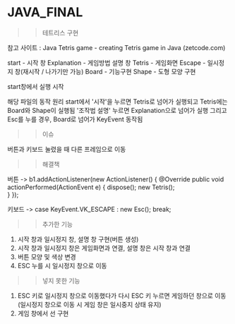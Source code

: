 # JAVA_FINAL
>> 테트리스 구현

참고 사이트 : Java Tetris game - creating Tetris game in Java (zetcode.com)

start - 시작 창
Explanation - 게임방법 설명 창
Tetris - 게임화면
Escape - 일시정지 창(재시작 / 나가기만 가능)
Board - 기능구현
Shape - 도형 모양 구현

start창에서 실행 시작

해당 파일의 동작 원리
start에서 '시작'을 누르면 Tetris로 넘어가 실행되고 
Tetris에는 Board와 Shape이 실행됨
'조작법 설명' 누르면 Explanation으로 넘어가 실행
그리고 Esc를 누를 경우, Board로 넘어가 KeyEvent 동작됨


>> 이슈 

버튼과 키보드 눌렸을 때 다른 프레임으로 이동


>> 해결책 

버튼 -> b1.addActionListener(new ActionListener() {
        	@Override
        	public void actionPerformed(ActionEvent e) {
        		dispose();
        		new Tetris();	
        	}
        });
		
키보드 -> case KeyEvent.VK_ESCAPE : new Esc(); break;


>> 추가한 기능 

1. 시작 창과 일시정지 창, 설명 창 구현(버튼 생성)
2. 시작 창과 일시정지 창은 게임화면과 연결, 설명 창은 시작 창과 연결
3. 버튼 모양 및 색상 변경
4. ESC 누를 시 일시정지 창으로 이동


>> 넣지 못한 기능 

1. ESC 키로 일시정지 창으로 이동했다가 다시 ESC 키 누르면 게임하던 창으로 이동
(일시정지 창으로 이동 시 게임 창은 일시중지 상태 유지)
2. 게임 창에서 선 구현
